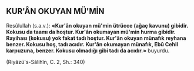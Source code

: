 ## KUR'ÂN OKUYAN MÜ'MİN

Resûlullah (s.a.v.): **«Kur'ân okuyan mü'min ütrücce (ağaç kavunu) gibidir. Kokusu da ta­amı da hoştur. Kur'ân okumayan mü'min hur­ma gibidir. Rayihası (kokusu) yok fakat tadı hoştur. Kur'ân okuyan münafık reyhana benzer. Kokusu hoş, tadı acıdır. Kur'ân okumayan mü­nafık, Ebû Cehil karpuzuna, benzer. Kokusu ol­madığı gibi tadı da acıdır.»** buyurdu.

(Riyâzü's-Sâlihîn, C. 2, Sh.: 340)
